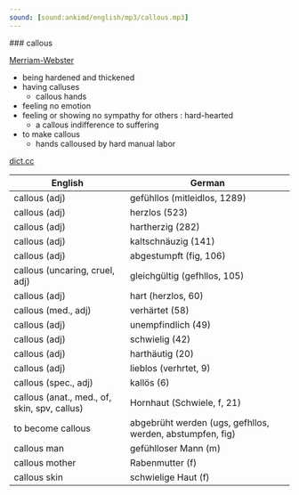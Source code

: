 ```yaml
---
sound: [sound:ankimd/english/mp3/callous.mp3]
---
```


\### callous

[Merriam-Webster](https://www.merriam-webster.com/dictionary/callous)

- being hardened and thickened
- having calluses
    - callous hands
- feeling no emotion
- feeling or showing no sympathy for others : hard-hearted
    - a callous indifference to suffering
- to make callous
    - hands calloused by hard manual labor

[dict.cc](https://www.dict.cc/callous)

| English        | German       |
| -------------- | ------------ |
| callous (adj) | gefühllos (mitleidlos, 1289) |
| callous (adj) | herzlos (523) |
| callous (adj) | hartherzig (282) |
| callous (adj) | kaltschnäuzig (141) |
| callous (adj) | abgestumpft (fig, 106) |
| callous (uncaring, cruel, adj) | gleichgültig (gefhllos, 105) |
| callous (adj) | hart (herzlos, 60) |
| callous (med., adj) | verhärtet (58) |
| callous (adj) | unempfindlich (49) |
| callous (adj) | schwielig (42) |
| callous (adj) | harthäutig (20) |
| callous (adj) | lieblos (verhrtet, 9) |
| callous (spec., adj) | kallös (6) |
| callous (anat., med., of, skin, spv, callus) | Hornhaut (Schwiele, f, 21) |
| to become callous | abgebrüht werden (ugs, gefhllos, werden, abstumpfen, fig) |
| callous man | gefühlloser Mann (m) |
| callous mother | Rabenmutter (f) |
| callous skin | schwielige Haut (f) |
